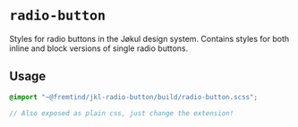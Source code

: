 # `radio-button`

Styles for radio buttons in the Jøkul design system. Contains styles for both inline and block versions of single radio buttons.

## Usage

```scss
@import "~@fremtind/jkl-radio-button/build/radio-button.scss";

// Also exposed as plain css, just change the extension!
```
